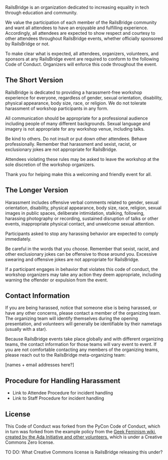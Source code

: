 RailsBridge is an organization dedicated to increasing equality in tech through education and community.

We value the participation of each member of the RailsBridge community and want all attendees to have an enjoyable and fulfilling experience. Accordingly, all attendees are expected to show respect and courtesy to other attendees throughout RailsBridge events, whether officially sponsored by RailsBridge or not.

To make clear what is expected, all attendees, organizers, volunteers, and sponsors at any RailsBridge event are required to conform to the following Code of Conduct. Organizers will enforce this code throughout the event.

The Short Version
-----------------

RailsBridge is dedicated to providing a harassment-free workshop experience for everyone, regardless of gender, sexual orientation, disability, physical appearance, body size, race, or religion. We do not tolerate harassment of workshop participants in any form.

All communication should be appropriate for a professional audience including people of many different backgrounds. Sexual language and imagery is not appropriate for any workshop venue, including talks.

Be kind to others. Do not insult or put down other attendees. Behave professionally. Remember that harassment and sexist, racist, or exclusionary jokes are not appropriate for RailsBridge.

Attendees violating these rules may be asked to leave the workshop at the sole discretion of the workshop organizers.

Thank you for helping make this a welcoming and friendly event for all.

The Longer Version
------------------

Harassment includes offensive verbal comments related to gender, sexual orientation, disability, physical appearance, body size, race, religion, sexual images in public spaces, deliberate intimidation, stalking, following, harassing photography or recording, sustained disruption of talks or other events, inappropriate physical contact, and unwelcome sexual attention.

Participants asked to stop any harassing behavior are expected to comply immediately.

Be careful in the words that you choose. Remember that sexist, racist, and other exclusionary jokes can be offensive to those around you. Excessive swearing and offensive jokes are not appropriate for RailsBridge.

If a participant engages in behavior that violates this code of conduct, the workshop organizers may take any action they deem appropriate, including warning the offender or expulsion from the event.

Contact Information
-------------------

If you are being harassed, notice that someone else is being harassed, or have any other concerns, please contact a member of the organizing team. The organizing team will identify themselves during the opening presentation, and volunteers will generally be identifiable by their nametags (usually with a star).

Because RailsBridge events take place globally and with different organizing teams, the contact information for those teams will vary event to event. If you are not comfortable contacting any members of the organizing teams, please reach out to the RailsBridge meta-organizing team:

[names + email addresses here?]

Procedure for Handling Harassment
------------------------------------------

- Link to Attendee Procedure for incident handling
- Link to Staff Procedure for incident handling

License
-------

This Code of Conduct was forked from the PyCon Code of Conduct, which in turn was forked from the example policy from the [Geek Feminism wiki, created by the Ada Initiative and other volunteers.](http://geekfeminism.wikia.com/wiki/Conference_anti-harassment/Policy) which is under a Creative Commons Zero license.

TO DO: What Creative Commons license is RailsBridge releasing this under?
